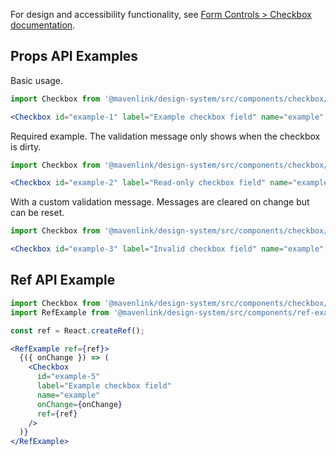 For design and accessibility functionality, see [Form Controls > Checkbox documentation](dead-link-talk-to-juanca).

## Props API Examples

Basic usage.
```jsx
import Checkbox from '@mavenlink/design-system/src/components/checkbox/checkbox.jsx';

<Checkbox id="example-1" label="Example checkbox field" name="example" checked={true} />
```

Required example. The validation message only shows when the checkbox is dirty.
```jsx
import Checkbox from '@mavenlink/design-system/src/components/checkbox/checkbox.jsx';

<Checkbox id="example-2" label="Read-only checkbox field" name="example" required />
```

With a custom validation message. Messages are cleared on change but can be reset.
```jsx
import Checkbox from '@mavenlink/design-system/src/components/checkbox/checkbox.jsx';

<Checkbox id="example-3" label="Invalid checkbox field" name="example" validationMessage="There is something wrong." />
```

## Ref API Example

```jsx
import Checkbox from '@mavenlink/design-system/src/components/checkbox/checkbox.jsx';
import RefExample from '@mavenlink/design-system/src/components/ref-example/ref-example.jsx';

const ref = React.createRef();

<RefExample ref={ref}>
  {({ onChange }) => (
    <Checkbox
      id="example-5"
      label="Example checkbox field"
      name="example"
      onChange={onChange}
      ref={ref}
    />
  )}
</RefExample>
```
